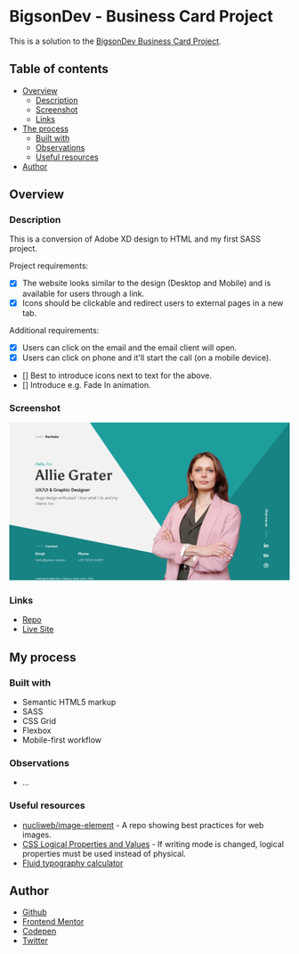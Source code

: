 # BigsonDev - Business Card Project

This is a solution to the [BigsonDev Business Card Project](https://bigsondev.com/projects/business-card-project/). 

## Table of contents

- [Overview](#overview)
  - [Description](#description)
  - [Screenshot](#screenshot)
  - [Links](#links)
- [The process](#the-process)
  - [Built with](#built-with)
  - [Observations](#observations)
  - [Useful resources](#useful-resources)
- [Author](#author)

## Overview

### Description

This is a conversion of Adobe XD design to HTML and my first SASS project.

Project requirements:

- [x] The website looks similar to the design (Desktop and Mobile) and is available for users through a link.
- [x] Icons should be clickable and redirect users to external pages in a new tab.

Additional requirements:

- [x] Users can click on the email and the email client will open.
- [x] Users can click on phone and it'll start the call (on a mobile device).
- [] Best to introduce icons next to text for the above.
- [] Introduce e.g. Fade In animation.

### Screenshot

![](screenshot.png)

### Links

- [Repo](https://github.com/je-jo/business-card-project)
- [Live Site](https://je-jo.github.io/business-card-project/)

## My process

### Built with

- Semantic HTML5 markup
- SASS
- CSS Grid
- Flexbox
- Mobile-first workflow

### Observations

- ...

### Useful resources

- [nucliweb/image-element](https://github.com/nucliweb/image-element) - A repo showing best practices for web images.
- [CSS Logical Properties and Values](https://developer.mozilla.org/en-US/docs/Web/CSS/CSS_Logical_Properties) - If writing mode is changed, logical properties must be used instead of physical.
- [Fluid typography calculator](https://royalfig.github.io/fluid-typography-calculator/)

## Author

- [Github](https://github.com/je-jo)
- [Frontend Mentor](https://www.frontendmentor.io/profile/je-jo)
- [Codepen](https://codepen.io/je-jo)
- [Twitter](https://twitter.com/jelena_jo_)